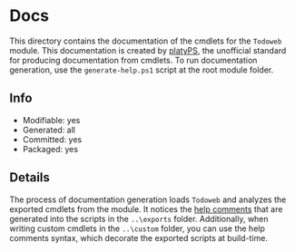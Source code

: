 # Docs
This directory contains the documentation of the cmdlets for the `Todoweb` module. This documentation is created by [platyPS](https://www.powershellgallery.com/packages/platyPS), the unofficial standard for producing documentation from cmdlets. To run documentation generation, use the `generate-help.ps1` script at the root module folder.

## Info
- Modifiable: yes
- Generated: all
- Committed: yes
- Packaged: yes

## Details
The process of documentation generation loads `Todoweb` and analyzes the exported cmdlets from the module. It notices the [help comments](https://docs.microsoft.com/en-us/powershell/module/microsoft.powershell.core/about/about_comment_based_help) that are generated into the scripts in the `..\exports` folder. Additionally, when writing custom cmdlets in the `..\custom` folder, you can use the help comments syntax, which decorate the exported scripts at build-time.